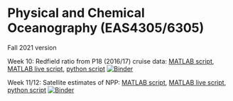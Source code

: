 # Physical and Chemical Oceanography (EAS4305/6305)

Fall 2021 version

Week 10: Redfield ratio from P18 (2016/17) cruise data: [MATLAB script](https://github.com/takaito1/easX305/blob/main/week10_Redfield_Ratio.m), [MATLAB live script](https://github.com/takaito1/easX305/blob/main/week10_Redfield_Ratio.mlx), [python script](https://github.com/takaito1/easX305/blob/main/week10_Redfield_Ratio.ipynb) [![Binder](https://mybinder.org/badge_logo.svg)](https://mybinder.org/v2/gh/takaito1/easX305/HEAD?labpath=%2Fweek10_Redfield_Ratio.ipynb)

Week 11/12: Satellite estimates of NPP: [MATLAB script](https://github.com/takaito1/easX305/blob/main/week11_npp_exercise.m), [MATLAB live script](https://github.com/takaito1/easX305/blob/main/week11_npp_exercise.mlx), [python script](https://github.com/takaito1/easX305/blob/main/week11_npp_exercise.ipynb) [![Binder](https://mybinder.org/badge_logo.svg)](https://mybinder.org/v2/gh/takaito1/easX305/HEAD?labpath=week11_npp_exercise.ipynb)
